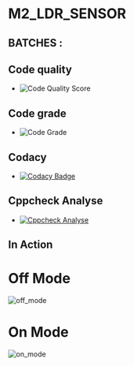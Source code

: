 # M2_LDR_SENSOR
## BATCHES :
## Code quality 
* ![Code Quality Score](https://api.codiga.io/project/32923/score/svg)
## Code grade
* ![Code Grade](https://api.codiga.io/project/32923/status/svg)
## Codacy
* [![Codacy Badge](https://app.codacy.com/project/badge/Grade/9151a263841a40e18dd259a5a97d69c9)](https://www.codacy.com/gh/PreethiAvvaru/M2_LDR_SENSOR/dashboard?utm_source=github.com&amp;utm_medium=referral&amp;utm_content=PreethiAvvaru/M2_LDR_SENSOR&amp;utm_campaign=Badge_Grade)
## Cppcheck Analyse 
* [![Cppcheck Analyse](https://github.com/PreethiAvvaru/M2_LDR_SENSOR/actions/workflows/Cppcheck_Analyse.yml/badge.svg)](https://github.com/PreethiAvvaru/M2_LDR_SENSOR/actions/workflows/Cppcheck_Analyse.yml)
## In Action
# Off Mode
![off_mode](https://user-images.githubusercontent.com/102947832/163986968-a66d13f8-a20a-4bd3-82d0-2be5c937162f.png)
# On Mode
![on_mode](https://user-images.githubusercontent.com/102947832/163987038-7c190081-2bd0-4edc-838b-49a4718311af.png)
